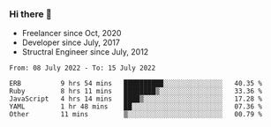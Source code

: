 ### Hi there 👋

- Freelancer since Oct, 2020
- Developer since July, 2017
- Structral Engineer since July, 2012

<!--START_SECTION:waka-->

```text
From: 08 July 2022 - To: 15 July 2022

ERB          9 hrs 54 mins   ██████████░░░░░░░░░░░░░░░   40.35 %
Ruby         8 hrs 11 mins   ████████▒░░░░░░░░░░░░░░░░   33.36 %
JavaScript   4 hrs 14 mins   ████▒░░░░░░░░░░░░░░░░░░░░   17.28 %
YAML         1 hr 48 mins    ██░░░░░░░░░░░░░░░░░░░░░░░   07.36 %
Other        11 mins         ▒░░░░░░░░░░░░░░░░░░░░░░░░   00.79 %
```

<!--END_SECTION:waka-->
